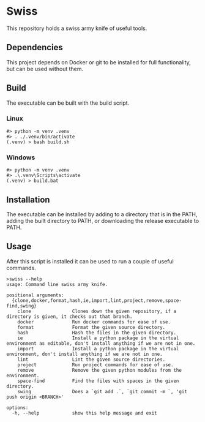 # Swiss

This repository holds a swiss army knife of useful tools.

## Dependencies

This project depends on Docker or git to be installed for full functionality, but can be used without them.

## Build

The executable can be built with the build script.

### Linux

```
#> python -m venv .venv
#> . ./.venv/bin/activate
(.venv) > bash build.sh
```

### Windows

```
#> python -m venv .venv
#> .\.venv\Scripts\activate
(.venv) > build.bat
```

## Installation

The executable can be installed by adding to a directory that is in the PATH, adding the built directory to PATH, or downloading the release executable to PATH.

## Usage

After this script is installed it can be used to run a couple of useful commands.

```
>swiss --help
usage: Command line swiss army knife.

positional arguments:
  {clone,docker,format,hash,ie,import,lint,project,remove,space-find,swing}
    clone               Clones down the given repository, if a directory is given, it checks out that branch.
    docker              Run docker commands for ease of use.
    format              Format the given source directory.
    hash                Hash the files in the given directory.
    ie                  Install a python package in the virtual environment as editable, don't install anything if we are not in one.
    import              Install a python package in the virtual environment, don't install anything if we are not in one.
    lint                Lint the given source directories.
    project             Run project commands for ease of use.
    remove              Remove the given python modules from the environment.
    space-find          Find the files with spaces in the given directory.
    swing               Does a `git add .`, `git commit -m `, 'git push origin <BRANCH>'

options:
  -h, --help            show this help message and exit
```
